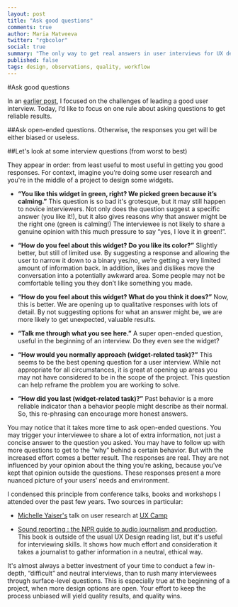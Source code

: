 ```yaml
---
layout: post
title: "Ask good questions"
comments: true
author: Maria Matveeva
twitter: "rgbcolor"
social: true
summary: "The only way to get real answers in user interviews for UX design"
published: false
tags: design, observations, quality, workflow
---
```



#Ask good questions

In an [earlier post](http://reefpoints.dockyard.com/2015/02/11/managing-the-conversation.html), I focused on the challenges of leading a good user interview. Today, I’d like to focus on one rule about asking questions to get reliable results.

##Ask open-ended questions.
Otherwise, the responses you get will be either biased or useless. 


##Let's look at some interview questions (from worst to best)

They appear in order: from least useful to most useful in getting you good responses. For context, imagine you’re doing some user research and you're in the middle of a project to design some widgets.

 - **“You like this widget in green, right? We picked green because it’s calming.”**
This question is so bad it's grotesque, but it may still happen to novice interviewers. Not only does the question suggest a specific answer (you like it!), but it also gives reasons why that answer might be the right one (green is calming!) The interviewee is not likely to share a genuine opinion with this much pressure to say “yes, I love it in green!”.

 - **“How do you feel about this widget? Do you like its color?”** Slightly better, but still of limited use. By suggesting a response and allowing the user to narrow it down to a binary yes/no, we’re getting a very limited amount of information back. In addition, likes and dislikes move the conversation into a potentially awkward area. Some people may not be comfortable telling you they don’t like something you made.

 - **“How do you feel about this widget? What do you think it does?”** Now, this is better. We are opening up to qualitative responses with lots of detail. By not suggesting options for what an answer might be, we are more likely to get unexpected, valuable results.

 - **“Talk me through what you see here.”** A super open-ended question, useful in the beginning of an interview. Do they even see the widget?

 - **“How would you normally approach (widget-related task)?”** This seems to be the best opening question for a user interview. While not appropriate for all circumstances, it is great at opening up areas you may not have considered to be in the scope of the project. This question can help reframe the problem you are working to solve.

 - **“How did you last (widget-related task)?”** Past behavior is a more reliable indicator than a behavior people might describe as their normal. So, this re-phrasing can encourage more honest answers. 

You may notice that it takes more  time to ask open-ended questions. You may trigger your interviewee to share a lot of extra information, not just a concise answer to the question you asked. You may have to follow up with more questions to get to the “why” behind a certain behavior. But with the increased effort comes a better result. The responses are real. They are not influenced by your opinion about the thing you’re asking, because you’ve kept that opinion outside the questions. These responses present a more nuanced picture of your users’ needs and environment.


I condensed this principle from conference talks, books and workshops I attended over the past few years. Two sources in particular: 

 - [Michelle Yaiser's](https://twitter.com/michelleyaiser) talk on user research at [UX Camp](http://uxeast.org/)

 - [Sound reporting : the NPR guide to audio journalism and production](http://shop.npr.org/sound-reporting). This book is outside of the usual UX Design reading list, but it's useful for interviewing skills. It shows how much  effort and consideration it takes a journalist to gather information in a neutral, ethical way.


It's almost always a better investment of your time to conduct a few in-depth, “difficult” and neutral interviews, than to rush many interviewees through surface-level questions. This is especially true at the beginning of a project, when more design options are open. Your effort to keep the process unbiased will yield quality results, and quality wins.

